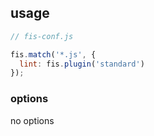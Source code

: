 ## usage

```js
// fis-conf.js

fis.match('*.js', {
  lint: fis.plugin('standard')
});
```

### options

no options